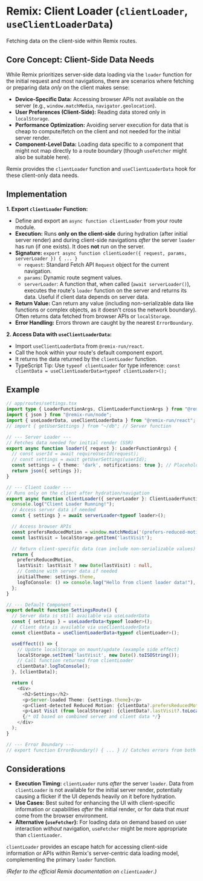 # Remix: Client Loader (`clientLoader`, `useClientLoaderData`)

Fetching data on the client-side within Remix routes.

## Core Concept: Client-Side Data Needs

While Remix prioritizes server-side data loading via the `loader` function for the initial request and most navigations, there are scenarios where fetching or preparing data *only* on the client makes sense:

*   **Device-Specific Data:** Accessing browser APIs not available on the server (e.g., `window.matchMedia`, `navigator.geolocation`).
*   **User Preferences (Client-Side):** Reading data stored only in `localStorage`.
*   **Performance Optimization:** Avoiding server execution for data that is cheap to compute/fetch on the client and not needed for the initial server render.
*   **Component-Level Data:** Loading data specific to a component that might not map directly to a route boundary (though `useFetcher` might also be suitable here).

Remix provides the `clientLoader` function and `useClientLoaderData` hook for these client-only data needs.

## Implementation

**1. Export `clientLoader` Function:**

*   Define and export an `async function clientLoader` from your route module.
*   **Execution:** Runs **only on the client-side** during hydration (after initial server render) and during client-side navigations *after* the server `loader` has run (if one exists). It does **not** run on the server.
*   **Signature:** `export async function clientLoader({ request, params, serverLoader }) { ... }`
    *   `request`: Standard Fetch API `Request` object for the current navigation.
    *   `params`: Dynamic route segment values.
    *   `serverLoader`: A function that, when called (`await serverLoader()`), executes the route's `loader` function on the server and returns its data. Useful if client data depends on server data.
*   **Return Value:** Can return any value (including non-serializable data like functions or complex objects, as it doesn't cross the network boundary). Often returns data fetched from browser APIs or `localStorage`.
*   **Error Handling:** Errors thrown are caught by the nearest `ErrorBoundary`.

**2. Access Data with `useClientLoaderData`:**

*   Import `useClientLoaderData` from `@remix-run/react`.
*   Call the hook within your route's default component export.
*   It returns the data returned by the `clientLoader` function.
*   TypeScript Tip: Use `typeof clientLoader` for type inference: `const clientData = useClientLoaderData<typeof clientLoader>();`

## Example

```typescript
// app/routes/settings.tsx
import type { LoaderFunctionArgs, ClientLoaderFunctionArgs } from "@remix-run/node"; // or adapter
import { json } from "@remix-run/node";
import { useLoaderData, useClientLoaderData } from "@remix-run/react";
// import { getUserSettings } from "~/db"; // Server function

// --- Server Loader ---
// Fetches data needed for initial render (SSR)
export async function loader({ request }: LoaderFunctionArgs) {
  // const userId = await requireUserId(request);
  // const settings = await getUserSettings(userId);
  const settings = { theme: 'dark', notifications: true }; // Placeholder
  return json({ settings });
}

// --- Client Loader ---
// Runs only on the client after hydration/navigation
export async function clientLoader({ serverLoader }: ClientLoaderFunctionArgs) {
  console.log("Client Loader Running!");
  // Access server data if needed
  const { settings } = await serverLoader<typeof loader>();

  // Access browser APIs
  const prefersReducedMotion = window.matchMedia('(prefers-reduced-motion: reduce)').matches;
  const lastVisit = localStorage.getItem('lastVisit');

  // Return client-specific data (can include non-serializable values)
  return {
    prefersReducedMotion,
    lastVisit: lastVisit ? new Date(lastVisit) : null,
    // Combine with server data if needed
    initialTheme: settings.theme,
    logToConsole: () => console.log("Hello from client loader data!"),
  };
}

// --- Default Component ---
export default function SettingsRoute() {
  // Server data is still available via useLoaderData
  const { settings } = useLoaderData<typeof loader>();
  // Client data is available via useClientLoaderData
  const clientData = useClientLoaderData<typeof clientLoader>();

  useEffect(() => {
    // Update localStorage on mount/update (example side effect)
    localStorage.setItem('lastVisit', new Date().toISOString());
    // Call function returned from clientLoader
    clientData?.logToConsole();
  }, [clientData]);

  return (
    <div>
      <h2>Settings</h2>
      <p>Server-loaded Theme: {settings.theme}</p>
      <p>Client-detected Reduced Motion: {clientData?.prefersReducedMotion ? 'Yes' : 'No'}</p>
      <p>Last Visit (from localStorage): {clientData?.lastVisit?.toLocaleString() ?? 'N/A'}</p>
      {/* UI based on combined server and client data */}
    </div>
  );
}

// --- Error Boundary ---
// export function ErrorBoundary() { ... } // Catches errors from both loaders and component
```

## Considerations

*   **Execution Timing:** `clientLoader` runs *after* the server `loader`. Data from `clientLoader` is not available for the initial server render, potentially causing a flicker if the UI depends heavily on it before hydration.
*   **Use Cases:** Best suited for enhancing the UI with client-specific information or capabilities *after* the initial render, or for data that *must* come from the browser environment.
*   **Alternative (`useFetcher`):** For loading data on demand based on user interaction *without* navigation, `useFetcher` might be more appropriate than `clientLoader`.

`clientLoader` provides an escape hatch for accessing client-side information or APIs within Remix's server-centric data loading model, complementing the primary `loader` function.

*(Refer to the official Remix documentation on `clientLoader`.)*